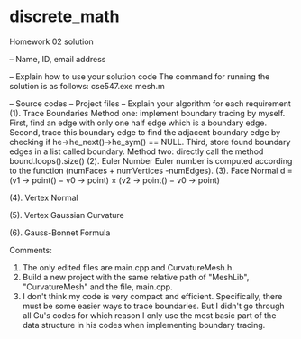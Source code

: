 # discrete_math
Homework 02 solution

– Name, ID, email address

– Explain how to use your solution code
The command for running the solution is as follows:
cse547.exe mesh.m

– Source codes
– Project files
– Explain your algorithm for each requirement
(1). Trace Boundaries
Method one: implement boundary tracing by myself. First, find an edge with only one half edge which is a boundary edge. Second, trace this boundary edge to find the adjacent boundary edge by checking if he->he_next()->he_sym() == NULL. Third, store found boundary edges in a list called boundary.
Method two: directly call the method bound.loops().size()
(2). Euler Number
Euler number is computed according to the function (numFaces + numVertices -numEdges).
(3). Face Normal
d = (v1 → point() − v0 → point) × (v2 → point() − v0 → point)

(4). Vertex Normal

(5). Vertex Gaussian Curvature

(6). Gauss-Bonnet Formula


Comments:
1. The only edited files are main.cpp and CurvatureMesh.h.
2. Build a new project with the same relative path of "MeshLib", "CurvatureMesh" and the file, main.cpp.
3. I don't think my code is very compact and efficient. Specifically, there must be some easier ways to trace boundaries. But I didn't go through all Gu's codes for which reason I only use the most basic part of the data structure in his codes when implementing boundary tracing.
